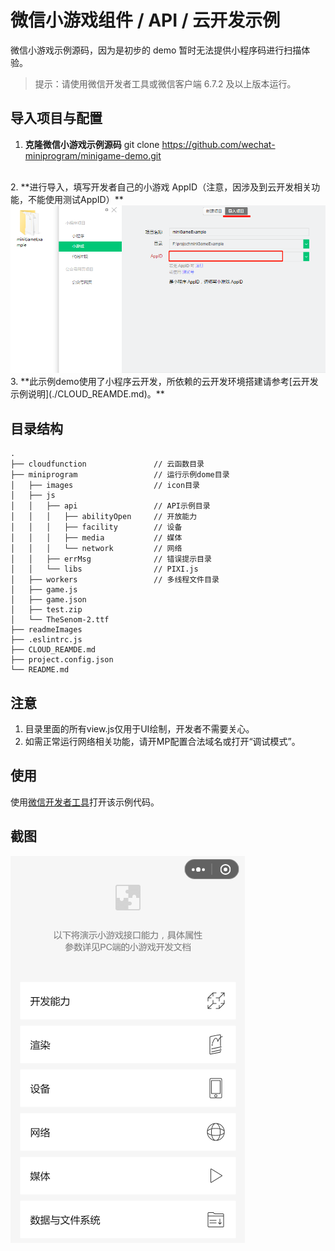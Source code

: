 # 微信小游戏组件 / API / 云开发示例

微信小游戏示例源码，因为是初步的 demo 暂时无法提供小程序码进行扫描体验。

> 提示：请使用微信开发者工具或微信客户端 6.7.2 及以上版本运行。

## 导入项目与配置

1. **克隆微信小游戏示例源码**
git clone https://github.com/wechat-miniprogram/minigame-demo.git
<br>
2. **进行导入，填写开发者自己的小游戏 AppID（注意，因涉及到云开发相关功能，不能使用测试AppID）**
<img src="./readmeImages/15656998217946.png" />
<br>
3. **此示例demo使用了小程序云开发，所依赖的云开发环境搭建请参考[云开发示例说明](./CLOUD_REAMDE.md)。**

## 目录结构
```
.
├── cloudfunction               // 云函数目录
├── miniprogram                 // 运行示例dome目录
│   ├── images                  // icon目录
│   ├── js
│   │   ├── api                 // API示例目录
│   │   │   ├── abilityOpen     // 开放能力
│   │   │   ├── facility        // 设备
│   │   │   ├── media           // 媒体
│   │   │   └── network         // 网络
│   │   ├── errMsg              // 错误提示目录
│   │   └── libs                // PIXI.js
│   ├── workers                 // 多线程文件目录
│   ├── game.js
│   ├── game.json
│   ├── test.zip
│   └── TheSenom-2.ttf
├── readmeImages
├── .eslintrc.js
├── CLOUD_REAMDE.md
├── project.config.json
└── README.md
```
## 注意

1. 目录里面的所有view.js仅用于UI绘制，开发者不需要关心。
2. 如需正常运行网络相关功能，请开MP配置合法域名或打开“调试模式”。

## 使用

使用[微信开发者工具](https://developers.weixin.qq.com/miniprogram/dev/devtools/download.html)打开该示例代码。


## 截图

<img src="./readmeImages/15657502368839.png" />
